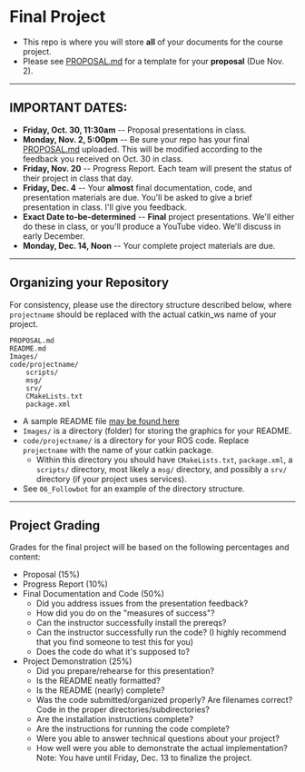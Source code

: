 # Final Project

- This repo is where you will store **all** of your documents for the course project.
- Please see [PROPOSAL.md](PROPOSAL.md) for a template for your **proposal** (Due Nov. 2).

--- 

## IMPORTANT DATES:
- **Friday, Oct. 30, 11:30am** -- Proposal presentations in class.
- **Monday, Nov. 2, 5:00pm** -- Be sure your repo has your final [PROPOSAL.md](PROPOSAL.md) uploaded.  This will be modified according to the feedback you received on Oct. 30 in class.
- **Friday, Nov. 20** -- Progress Report.  Each team will present the status of their project in class that day.
- **Friday, Dec. 4** -- Your **almost** final documentation, code, and presentation materials are due.  You'll be asked to give a brief presentation in class.  I'll give you feedback.
- **Exact Date to-be-determined** -- **Final** project presentations.  We'll either do these in class, or you'll produce a YouTube video.  We'll discuss in early December.
- **Monday, Dec. 14, Noon** -- Your complete project materials are due.


---

## Organizing your Repository
For consistency, please use the directory structure described below, where `projectname` should be replaced with the actual catkin_ws name of your project.
	
```
PROPOSAL.md
README.md
Images/	
code/projectname/	
	scripts/
	msg/
	srv/
	CMakeLists.txt
	package.xml
```		

- A sample README file [may be found here](README_template.md)
- `Images/` is a directory (folder) for storing the graphics for your README.
- `code/projectname/` is a directory for your ROS code.  Replace `projectname` with the name of your catkin package.
	- Within this directory you should have `CMakeLists.txt`, `package.xml`, a `scripts/` directory, most likely a `msg/` directory, and possibly a `srv/` directory (if your project uses services).  
- See `06_Followbot` for an example of the directory structure.


---

## Project Grading

Grades for the final project will be based on the following percentages and content:

- Proposal (15%)
- Progress Report (10%)
- Final Documentation and Code (50%)
	- Did you address issues from the presentation feedback?
	- How did you do on the "measures of success"?
	- Can the instructor successfully install the prereqs?
	- Can the instructor successfully run the code?  (I highly recommend that you find someone to test this for you)
	- Does the code do what it's supposed to?
- Project Demonstration (25%)
	- Did you prepare/rehearse for this presentation?
	- Is the README neatly formatted?
	- Is the README (nearly) complete?
	- Was the code submitted/organized properly?  Are filenames correct?  Code in the proper directories/subdirectories?
	- Are the installation instructions complete?
	- Are the instructions for running the code complete?
	- Were you able to answer technical questions about your project?
	- How well were you able to demonstrate the actual implementation?  Note: You have until Friday, Dec. 13 to finalize the project.
